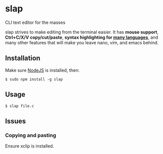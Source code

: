 slap
====

CLI text editor for the masses

slap strives to make editing from the terminal easier. It has **mouse support**,
**Ctrl+C/X/V copy/cut/paste**, **syntax highlighting for [many languages](https://github.com/isagalaev/highlight.js/tree/master/src/languages)**,
and many other features that will make you leave nano, vim, and emacs behind.

Installation
------------

Make sure [NodeJS](http://nodejs.org/download/) is installed, then:

    $ sudo npm install -g slap

Usage
-----

    $ slap file.c

Issues
------

### Copying and pasting

Ensure xclip is installed.
